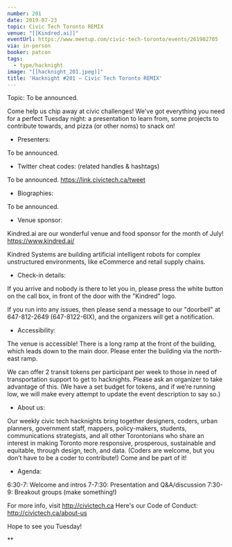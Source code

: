 ```yaml
---
number: 201
date: 2019-07-23
topic: Civic Tech Toronto REMIX
venue: "[[Kindred.ai]]"
eventUrl: https://www.meetup.com/civic-tech-toronto/events/261902705
via: in-person
booker: patcon
tags:
  - type/hacknight
image: "[[hacknight_201.jpeg]]"
title: 'Hacknight #201 – Civic Tech Toronto REMIX'
---
```


Topic: To be announced.

Come help us chip away at civic challenges! We've got everything you need for a perfect Tuesday night: a presentation to learn from, some projects to contribute towards, and pizza (or other noms) to snack on!

+ Presenters:

To be announced.

+ Twitter cheat codes: (related handles & hashtags)

To be announced.
https://link.civictech.ca/tweet

+ Biographies:

To be announced.

+ Venue sponsor:

Kindred.ai are our wonderful venue and food sponsor for the month of July! https://www.kindred.ai/

Kindred Systems are building artificial intelligent robots for complex unstructured environments, like eCommerce and retail supply chains.

+ Check-in details:

If you arrive and nobody is there to let you in, please press the white button on the call box, in front of the door with the "Kindred" logo.

If you run into any issues, then please send a message to our "doorbell" at 647-812-2649 (647-8122-6IX), and the organizers will get a notification.

+ Accessibility:

The venue is accessible! There is a long ramp at the front of the building, which leads down to the main door. Please enter the building via the north-east ramp.

We can offer 2 transit tokens per participant per week to those in need of transportation support to get to hacknights. Please ask an organizer to take advantage of this. (We have a set budget for tokens, and if we’re running low, we will make every attempt to update the event description to say so.)

+ About us:

Our weekly civic tech hacknights bring together designers, coders, urban planners, government staff, mappers, policy-makers, students, communications strategists, and all other Torontonians who share an interest in making Toronto more responsive, prosperous, sustainable and equitable, through design, tech, and data. (Coders are welcome, but you don’t have to be a coder to contribute!) Come and be part of it!

+ Agenda:

6:30-7: Welcome and intros
7-7:30: Presentation and Q&A/discussion
7:30-9: Breakout groups (make something!)

For more info, visit http://civictech.ca
Here's our Code of Conduct: http://civictech.ca/about-us

Hope to see you Tuesday!

**